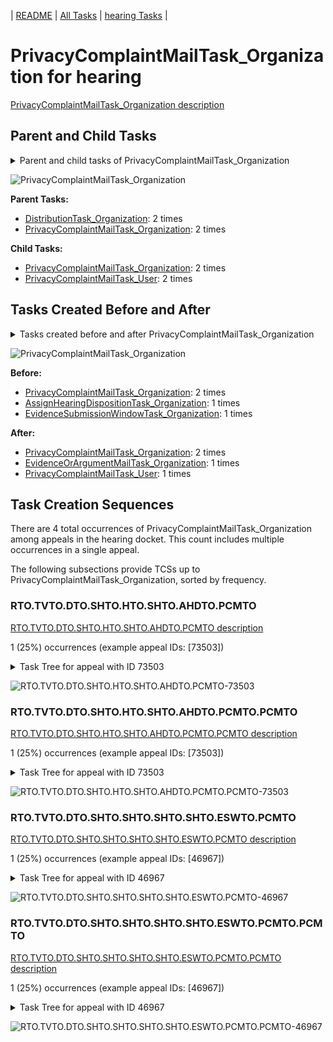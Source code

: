 <!-- DO NOT EDIT THIS FILE.  This file is autogenerated. -->
| [README](../README.md) | [All Tasks](../alltasks.md) | [hearing Tasks](tasklist.md) |

# PrivacyComplaintMailTask_Organization for hearing

[PrivacyComplaintMailTask_Organization description](../descr/PrivacyComplaintMailTask_Organization.md)

## Parent and Child Tasks

<details><summary markdown='span'>Parent and child tasks of PrivacyComplaintMailTask_Organization
</summary>

```
digraph G {
rankdir=LR;
node [shape=box]
"PrivacyComplaintMailTask_Organization" -> "PrivacyComplaintMailTask_User" [label=2]
"PrivacyComplaintMailTask_Organization" -> "PrivacyComplaintMailTask_Organization" [label=2]
"PrivacyComplaintMailTask_Organization" -> "PrivacyComplaintMailTask_Organization" [label=2]
"DistributionTask_Organization" -> "PrivacyComplaintMailTask_Organization" [label=2]
}
```
</details>

![PrivacyComplaintMailTask_Organization](dot/PrivacyComplaintMailTask_Organization-parentchild.dot.png)

**Parent Tasks:**

   * [DistributionTask_Organization](DistributionTask_Organization.md): 2 times
   * [PrivacyComplaintMailTask_Organization](PrivacyComplaintMailTask_Organization.md): 2 times

**Child Tasks:**

   * [PrivacyComplaintMailTask_Organization](PrivacyComplaintMailTask_Organization.md): 2 times
   * [PrivacyComplaintMailTask_User](PrivacyComplaintMailTask_User.md): 2 times

## Tasks Created Before and After

<details><summary markdown='span'>Tasks created before and after PrivacyComplaintMailTask_Organization</summary>

```
digraph G {
rankdir=LR;

"PrivacyComplaintMailTask_Organization" -> "PrivacyComplaintMailTask_Organization" [label=2]
"PrivacyComplaintMailTask_Organization" -> "PrivacyComplaintMailTask_User" [label=1]
"PrivacyComplaintMailTask_Organization" -> "EvidenceOrArgumentMailTask_Organization" [label=1]
"PrivacyComplaintMailTask_Organization" -> "PrivacyComplaintMailTask_Organization" [label=2]
"EvidenceSubmissionWindowTask_Organization" -> "PrivacyComplaintMailTask_Organization" [label=1]
"AssignHearingDispositionTask_Organization" -> "PrivacyComplaintMailTask_Organization" [label=1]
}
```
</details>

![PrivacyComplaintMailTask_Organization](dot/PrivacyComplaintMailTask_Organization.dot.png)

**Before:**

   * [PrivacyComplaintMailTask_Organization](PrivacyComplaintMailTask_Organization.md): 2 times
   * [AssignHearingDispositionTask_Organization](AssignHearingDispositionTask_Organization.md): 1 times
   * [EvidenceSubmissionWindowTask_Organization](EvidenceSubmissionWindowTask_Organization.md): 1 times

**After:**

   * [PrivacyComplaintMailTask_Organization](PrivacyComplaintMailTask_Organization.md): 2 times
   * [EvidenceOrArgumentMailTask_Organization](EvidenceOrArgumentMailTask_Organization.md): 1 times
   * [PrivacyComplaintMailTask_User](PrivacyComplaintMailTask_User.md): 1 times

## Task Creation Sequences

There are 4 total occurrences of PrivacyComplaintMailTask_Organization among appeals in the hearing docket.  This count includes multiple occurrences in a single appeal.

The following subsections provide TCSs up to PrivacyComplaintMailTask_Organization, sorted by frequency.

### RTO.TVTO.DTO.SHTO.HTO.SHTO.AHDTO.PCMTO

[RTO.TVTO.DTO.SHTO.HTO.SHTO.AHDTO.PCMTO description](../descr/RTO.TVTO.DTO.SHTO.HTO.SHTO.AHDTO.PCMTO.md)

1 (25%) occurrences (example appeal IDs: [73503])

<details><summary markdown='span'>Task Tree for appeal with ID 73503</summary>

```
@startuml
skinparam {
  ObjectBorderColor #555
  ObjectBorderThickness 0
  ObjectFontStyle bold
  ObjectFontSize 14
  ObjectAttributeFontColor #333
  ObjectAttributeFontSize 12
}
  object 0.RootTask #8dd3c7 {
Organization
}
  object 1.TrackVeteranTask #bebada {
Organization
}
  object 2.DistributionTask #ffffb3 {
Organization
}
  object 3.HearingTask #fb8072 {
Organization
}
  object 4.ScheduleHearingTask #80b1d3 {
Organization
}
  object 5.AssignHearingDispositionTask #8dd3c7 {
Organization
}
  object 6.HearingTask #fb8072 {
Organization
}
  object 7.ScheduleHearingTask #80b1d3 {
Organization
}
  object 8.AssignHearingDispositionTask #8dd3c7 {
Organization
}
  object 9.PrivacyComplaintMailTask #9467bd {
Organization  <back:white>    </back>
}
  object 10.PrivacyComplaintMailTask #9467bd {
Organization  <back:white>    </back>
}
  object 11.EvidenceOrArgumentMailTask #ffffb3 {
Organization
}
  object 12.EvidenceOrArgumentMailTask #ffffb3 {
User
}
  object 13.PrivacyComplaintMailTask #9467bd {
User
}
  object 14.TranscriptionTask #fb8072 {
Organization
}
  object 15.EvidenceSubmissionWindowTask #fccde5 {
Organization
}
0.RootTask -- 1.TrackVeteranTask
0.RootTask -- 2.DistributionTask
2.DistributionTask -- 3.HearingTask
3.HearingTask -- 4.ScheduleHearingTask
3.HearingTask -- 5.AssignHearingDispositionTask
2.DistributionTask -- 6.HearingTask
6.HearingTask -- 7.ScheduleHearingTask
6.HearingTask -- 8.AssignHearingDispositionTask
2.DistributionTask -- 9.PrivacyComplaintMailTask
9.PrivacyComplaintMailTask -- 10.PrivacyComplaintMailTask
0.RootTask -- 11.EvidenceOrArgumentMailTask
11.EvidenceOrArgumentMailTask -- 12.EvidenceOrArgumentMailTask
10.PrivacyComplaintMailTask -- 13.PrivacyComplaintMailTask
8.AssignHearingDispositionTask -- 14.TranscriptionTask
8.AssignHearingDispositionTask -- 15.EvidenceSubmissionWindowTask
@enduml
```
</details>

![RTO.TVTO.DTO.SHTO.HTO.SHTO.AHDTO.PCMTO-73503](uml/RTO.TVTO.DTO.SHTO.HTO.SHTO.AHDTO.PCMTO-73503.png)

### RTO.TVTO.DTO.SHTO.HTO.SHTO.AHDTO.PCMTO.PCMTO

[RTO.TVTO.DTO.SHTO.HTO.SHTO.AHDTO.PCMTO.PCMTO description](../descr/RTO.TVTO.DTO.SHTO.HTO.SHTO.AHDTO.PCMTO.PCMTO.md)

1 (25%) occurrences (example appeal IDs: [73503])

<details><summary markdown='span'>Task Tree for appeal with ID 73503</summary>

```
@startuml
skinparam {
  ObjectBorderColor #555
  ObjectBorderThickness 0
  ObjectFontStyle bold
  ObjectFontSize 14
  ObjectAttributeFontColor #333
  ObjectAttributeFontSize 12
}
  object 0.RootTask #8dd3c7 {
Organization
}
  object 1.TrackVeteranTask #bebada {
Organization
}
  object 2.DistributionTask #ffffb3 {
Organization
}
  object 3.HearingTask #fb8072 {
Organization
}
  object 4.ScheduleHearingTask #80b1d3 {
Organization
}
  object 5.AssignHearingDispositionTask #8dd3c7 {
Organization
}
  object 6.HearingTask #fb8072 {
Organization
}
  object 7.ScheduleHearingTask #80b1d3 {
Organization
}
  object 8.AssignHearingDispositionTask #8dd3c7 {
Organization
}
  object 9.PrivacyComplaintMailTask #9467bd {
Organization  <back:white>    </back>
}
  object 10.PrivacyComplaintMailTask #9467bd {
Organization  <back:white>    </back>
}
  object 11.EvidenceOrArgumentMailTask #ffffb3 {
Organization
}
  object 12.EvidenceOrArgumentMailTask #ffffb3 {
User
}
  object 13.PrivacyComplaintMailTask #9467bd {
User
}
  object 14.TranscriptionTask #fb8072 {
Organization
}
  object 15.EvidenceSubmissionWindowTask #fccde5 {
Organization
}
0.RootTask -- 1.TrackVeteranTask
0.RootTask -- 2.DistributionTask
2.DistributionTask -- 3.HearingTask
3.HearingTask -- 4.ScheduleHearingTask
3.HearingTask -- 5.AssignHearingDispositionTask
2.DistributionTask -- 6.HearingTask
6.HearingTask -- 7.ScheduleHearingTask
6.HearingTask -- 8.AssignHearingDispositionTask
2.DistributionTask -- 9.PrivacyComplaintMailTask
9.PrivacyComplaintMailTask -- 10.PrivacyComplaintMailTask
0.RootTask -- 11.EvidenceOrArgumentMailTask
11.EvidenceOrArgumentMailTask -- 12.EvidenceOrArgumentMailTask
10.PrivacyComplaintMailTask -- 13.PrivacyComplaintMailTask
8.AssignHearingDispositionTask -- 14.TranscriptionTask
8.AssignHearingDispositionTask -- 15.EvidenceSubmissionWindowTask
@enduml
```
</details>

![RTO.TVTO.DTO.SHTO.HTO.SHTO.AHDTO.PCMTO.PCMTO-73503](uml/RTO.TVTO.DTO.SHTO.HTO.SHTO.AHDTO.PCMTO.PCMTO-73503.png)

### RTO.TVTO.DTO.SHTO.SHTO.SHTO.SHTO.ESWTO.PCMTO

[RTO.TVTO.DTO.SHTO.SHTO.SHTO.SHTO.ESWTO.PCMTO description](../descr/RTO.TVTO.DTO.SHTO.SHTO.SHTO.SHTO.ESWTO.PCMTO.md)

1 (25%) occurrences (example appeal IDs: [46967])

<details><summary markdown='span'>Task Tree for appeal with ID 46967</summary>

```
@startuml
skinparam {
  ObjectBorderColor #555
  ObjectBorderThickness 0
  ObjectFontStyle bold
  ObjectFontSize 14
  ObjectAttributeFontColor #333
  ObjectAttributeFontSize 12
}
  object 0.RootTask #8dd3c7 {
Organization
}
  object 1.TrackVeteranTask #bebada {
Organization
}
  object 2.DistributionTask #ffffb3 {
Organization
}
  object 3.HearingTask #fb8072 {
Organization
}
  object 4.ScheduleHearingTask #80b1d3 {
Organization
}
  object 5.AssignHearingDispositionTask #8dd3c7 {
Organization
}
  object 6.HearingTask #fb8072 {
Organization
}
  object 7.ScheduleHearingTask #80b1d3 {
Organization
}
  object 8.AssignHearingDispositionTask #8dd3c7 {
Organization
}
  object 9.HearingTask #fb8072 {
Organization
}
  object 10.ScheduleHearingTask #80b1d3 {
Organization
}
  object 11.AssignHearingDispositionTask #8dd3c7 {
Organization
}
  object 12.HearingTask #fb8072 {
Organization
}
  object 13.ScheduleHearingTask #80b1d3 {
Organization
}
  object 14.AssignHearingDispositionTask #8dd3c7 {
Organization
}
  object 15.EvidenceSubmissionWindowTask #fccde5 {
Organization
}
  object 16.PrivacyComplaintMailTask #9467bd {
Organization  <back:white>    </back>
}
  object 17.PrivacyComplaintMailTask #9467bd {
Organization  <back:white>    </back>
}
  object 18.PrivacyComplaintMailTask #9467bd {
User
}
0.RootTask -- 1.TrackVeteranTask
0.RootTask -- 2.DistributionTask
2.DistributionTask -- 3.HearingTask
3.HearingTask -- 4.ScheduleHearingTask
3.HearingTask -- 5.AssignHearingDispositionTask
2.DistributionTask -- 6.HearingTask
6.HearingTask -- 7.ScheduleHearingTask
6.HearingTask -- 8.AssignHearingDispositionTask
2.DistributionTask -- 9.HearingTask
9.HearingTask -- 10.ScheduleHearingTask
9.HearingTask -- 11.AssignHearingDispositionTask
2.DistributionTask -- 12.HearingTask
12.HearingTask -- 13.ScheduleHearingTask
12.HearingTask -- 14.AssignHearingDispositionTask
2.DistributionTask -- 15.EvidenceSubmissionWindowTask
2.DistributionTask -- 16.PrivacyComplaintMailTask
16.PrivacyComplaintMailTask -- 17.PrivacyComplaintMailTask
17.PrivacyComplaintMailTask -- 18.PrivacyComplaintMailTask
@enduml
```
</details>

![RTO.TVTO.DTO.SHTO.SHTO.SHTO.SHTO.ESWTO.PCMTO-46967](uml/RTO.TVTO.DTO.SHTO.SHTO.SHTO.SHTO.ESWTO.PCMTO-46967.png)

### RTO.TVTO.DTO.SHTO.SHTO.SHTO.SHTO.ESWTO.PCMTO.PCMTO

[RTO.TVTO.DTO.SHTO.SHTO.SHTO.SHTO.ESWTO.PCMTO.PCMTO description](../descr/RTO.TVTO.DTO.SHTO.SHTO.SHTO.SHTO.ESWTO.PCMTO.PCMTO.md)

1 (25%) occurrences (example appeal IDs: [46967])

<details><summary markdown='span'>Task Tree for appeal with ID 46967</summary>

```
@startuml
skinparam {
  ObjectBorderColor #555
  ObjectBorderThickness 0
  ObjectFontStyle bold
  ObjectFontSize 14
  ObjectAttributeFontColor #333
  ObjectAttributeFontSize 12
}
  object 0.RootTask #8dd3c7 {
Organization
}
  object 1.TrackVeteranTask #bebada {
Organization
}
  object 2.DistributionTask #ffffb3 {
Organization
}
  object 3.HearingTask #fb8072 {
Organization
}
  object 4.ScheduleHearingTask #80b1d3 {
Organization
}
  object 5.AssignHearingDispositionTask #8dd3c7 {
Organization
}
  object 6.HearingTask #fb8072 {
Organization
}
  object 7.ScheduleHearingTask #80b1d3 {
Organization
}
  object 8.AssignHearingDispositionTask #8dd3c7 {
Organization
}
  object 9.HearingTask #fb8072 {
Organization
}
  object 10.ScheduleHearingTask #80b1d3 {
Organization
}
  object 11.AssignHearingDispositionTask #8dd3c7 {
Organization
}
  object 12.HearingTask #fb8072 {
Organization
}
  object 13.ScheduleHearingTask #80b1d3 {
Organization
}
  object 14.AssignHearingDispositionTask #8dd3c7 {
Organization
}
  object 15.EvidenceSubmissionWindowTask #fccde5 {
Organization
}
  object 16.PrivacyComplaintMailTask #9467bd {
Organization  <back:white>    </back>
}
  object 17.PrivacyComplaintMailTask #9467bd {
Organization  <back:white>    </back>
}
  object 18.PrivacyComplaintMailTask #9467bd {
User
}
0.RootTask -- 1.TrackVeteranTask
0.RootTask -- 2.DistributionTask
2.DistributionTask -- 3.HearingTask
3.HearingTask -- 4.ScheduleHearingTask
3.HearingTask -- 5.AssignHearingDispositionTask
2.DistributionTask -- 6.HearingTask
6.HearingTask -- 7.ScheduleHearingTask
6.HearingTask -- 8.AssignHearingDispositionTask
2.DistributionTask -- 9.HearingTask
9.HearingTask -- 10.ScheduleHearingTask
9.HearingTask -- 11.AssignHearingDispositionTask
2.DistributionTask -- 12.HearingTask
12.HearingTask -- 13.ScheduleHearingTask
12.HearingTask -- 14.AssignHearingDispositionTask
2.DistributionTask -- 15.EvidenceSubmissionWindowTask
2.DistributionTask -- 16.PrivacyComplaintMailTask
16.PrivacyComplaintMailTask -- 17.PrivacyComplaintMailTask
17.PrivacyComplaintMailTask -- 18.PrivacyComplaintMailTask
@enduml
```
</details>

![RTO.TVTO.DTO.SHTO.SHTO.SHTO.SHTO.ESWTO.PCMTO.PCMTO-46967](uml/RTO.TVTO.DTO.SHTO.SHTO.SHTO.SHTO.ESWTO.PCMTO.PCMTO-46967.png)

